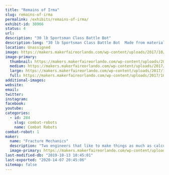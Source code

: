 ```yaml
---
title: "Remains of Irma"
slug: remains-of-irma
permalink: /exhibits/remains-of-irma/
exhibit-id: 38966
status: 4
url: 
description: "30 lb Sportsman Class Battle Bot"
description-long: "30 lb Sportsman Class Battle Bot  Made from materials scrounged from remnants of Hurricane Irma."
location: Unassigned
image: https://makers.makerfaireorlando.com/wp-content/uploads/2017/10/IMG_3183.jpg
image-primary:
  thumbnail: https://makers.makerfaireorlando.com/wp-content/uploads/2017/10/IMG_3183-150x150.jpg
  medium: https://makers.makerfaireorlando.com/wp-content/uploads/2017/10/IMG_3183-225x300.jpg
  large: https://makers.makerfaireorlando.com/wp-content/uploads/2017/10/IMG_3183.jpg
  full: https://makers.makerfaireorlando.com/wp-content/uploads/2017/10/IMG_3183.jpg
additional-images:
website: 
email: 
twitter: 
instagram: 
facebook: 
youtube: 
categories:
  - id: 284
    slug: combat-robots
    name: Combat Robots
combat-robot: 1
maker:
  name: "Fracture Mechanics"
  description: "Two engineers that like to make things as much as calculate things"
  image-primary: https://makers.makerfaireorlando.com/wp-content/uploads/2017/10/IMG_3187-768x1024.jpg
last-modified-db: "2019-10-13 10:45:01"
last-exported: "2020-14-07 20:45:06"
sitemap: false
---
```

